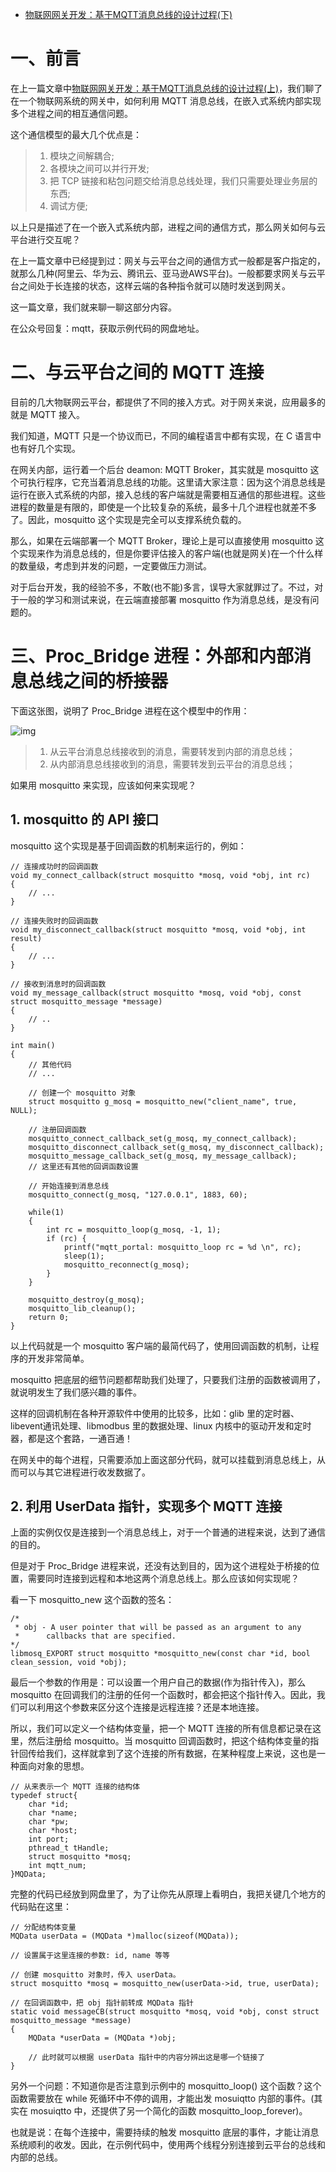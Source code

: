 - [物联网网关开发：基于MQTT消息总线的设计过程(下)](https://www.cnblogs.com/sewain/p/14439290.html)

# 一、前言

在上一篇文章中[物联网网关开发：基于MQTT消息总线的设计过程(上)](https://mp.weixin.qq.com/s/lFdywc4WdtX6q33xsFYIEg)，我们聊了在一个物联网系统的网关中，如何利用 MQTT 消息总线，在嵌入式系统内部实现多个进程之间的相互通信问题。

这个通信模型的最大几个优点是：

> 1. 模块之间解耦合;
> 2. 各模块之间可以并行开发;
> 3. 把 TCP 链接和粘包问题交给消息总线处理，我们只需要处理业务层的东西;
> 4. 调试方便;

以上只是描述了在一个嵌入式系统内部，进程之间的通信方式，那么网关如何与云平台进行交互呢？

在上一篇文章中已经提到过：网关与云平台之间的通信方式一般都是客户指定的，就那么几种(阿里云、华为云、腾讯云、亚马逊AWS平台)。一般都要求网关与云平台之间处于长连接的状态，这样云端的各种指令就可以随时发送到网关。

这一篇文章，我们就来聊一聊这部分内容。

在公众号回复：mqtt，获取示例代码的网盘地址。

# 二、与云平台之间的 MQTT 连接

目前的几大物联网云平台，都提供了不同的接入方式。对于网关来说，应用最多的就是 MQTT 接入。

我们知道，MQTT 只是一个协议而已，不同的编程语言中都有实现，在 C 语言中也有好几个实现。

在网关内部，运行着一个后台 deamon: MQTT Broker，其实就是 mosquitto 这个可执行程序，它充当着消息总线的功能。这里请大家注意：因为这个消息总线是运行在嵌入式系统的内部，接入总线的客户端就是需要相互通信的那些进程。这些进程的数量是有限的，即使是一个比较复杂的系统，最多十几个进程也就差不多了。因此，mosquitto 这个实现是完全可以支撑系统负载的。

那么，如果在云端部署一个 MQTT Broker，理论上是可以直接使用 mosquitto 这个实现来作为消息总线的，但是你要评估接入的客户端(也就是网关)在一个什么样的数量级，考虑到并发的问题，一定要做压力测试。

对于后台开发，我的经验不多，不敢(也不能)多言，误导大家就罪过了。不过，对于一般的学习和测试来说，在云端直接部署 mosquitto 作为消息总线，是没有问题的。

# 三、Proc_Bridge 进程：外部和内部消息总线之间的桥接器

下面这张图，说明了 Proc_Bridge 进程在这个模型中的作用：

![img](https://img2020.cnblogs.com/blog/1440498/202102/1440498-20210224084243386-681179959.png)

> 1. 从云平台消息总线接收到的消息，需要转发到内部的消息总线；
> 2. 从内部消息总线接收到的消息，需要转发到云平台的消息总线；

如果用 mosquitto 来实现，应该如何来实现呢？

## 1. mosquitto 的 API 接口

mosquitto 这个实现是基于回调函数的机制来运行的，例如：

```
// 连接成功时的回调函数
void my_connect_callback(struct mosquitto *mosq, void *obj, int rc)
{
    // ...
}

// 连接失败时的回调函数
void my_disconnect_callback(struct mosquitto *mosq, void *obj, int result)
{
    // ...
}

// 接收到消息时的回调函数
void my_message_callback(struct mosquitto *mosq, void *obj, const struct mosquitto_message *message)
{
	// ..
}

int main()
{
    // 其他代码
    // ...
    
    // 创建一个 mosquitto 对象
    struct mosquitto g_mosq = mosquitto_new("client_name", true, NULL);
    
    // 注册回调函数
    mosquitto_connect_callback_set(g_mosq, my_connect_callback);
	mosquitto_disconnect_callback_set(g_mosq, my_disconnect_callback);
	mosquitto_message_callback_set(g_mosq, my_message_callback);
	// 这里还有其他的回调函数设置
	
	// 开始连接到消息总线
	mosquitto_connect(g_mosq, "127.0.0.1", 1883, 60);
	
	while(1)
	{
		int rc = mosquitto_loop(g_mosq, -1, 1);
		if (rc) {
			printf("mqtt_portal: mosquitto_loop rc = %d \n", rc);
			sleep(1);
			mosquitto_reconnect(g_mosq);
		}
	}

	mosquitto_destroy(g_mosq);
	mosquitto_lib_cleanup();
	return 0;
}
```

以上代码就是一个 mosquitto 客户端的最简代码了，使用回调函数的机制，让程序的开发非常简单。

mosquitto 把底层的细节问题都帮助我们处理了，只要我们注册的函数被调用了，就说明发生了我们感兴趣的事件。

这样的回调机制在各种开源软件中使用的比较多，比如：glib 里的定时器、libevent通讯处理、libmodbus 里的数据处理、linux 内核中的驱动开发和定时器，都是这个套路，一通百通！

在网关中的每个进程，只需要添加上面这部分代码，就可以挂载到消息总线上，从而可以与其它进程进行收发数据了。

## 2. 利用 UserData 指针，实现多个 MQTT 连接

上面的实例仅仅是连接到一个消息总线上，对于一个普通的进程来说，达到了通信的目的。

但是对于 Proc_Bridge 进程来说，还没有达到目的，因为这个进程处于桥接的位置，需要同时连接到远程和本地这两个消息总线上。那么应该如何实现呢？

看一下 mosquitto_new 这个函数的签名：

```
/*
 * obj - A user pointer that will be passed as an argument to any
 *      callbacks that are specified.
*/
libmosq_EXPORT struct mosquitto *mosquitto_new(const char *id, bool clean_session, void *obj);
```

最后一个参数的作用是：可以设置一个用户自己的数据(作为指针传入)，那么 mosquitto 在回调我们的注册的任何一个函数时，都会把这个指针传入。因此，我们可以利用这个参数来区分这个连接是远程连接？还是本地连接。

所以，我们可以定义一个结构体变量，把一个 MQTT 连接的所有信息都记录在这里，然后注册给 mosquitto。当 mosquitto 回调函数时，把这个结构体变量的指针回传给我们，这样就拿到了这个连接的所有数据，在某种程度上来说，这也是一种面向对象的思想。

```
// 从来表示一个 MQTT 连接的结构体
typedef struct{
	char *id;
	char *name;
	char *pw;
	char *host;
	int port;
	pthread_t tHandle;
	struct mosquitto *mosq;
	int mqtt_num;
}MQData;
```

完整的代码已经放到网盘里了，为了让你先从原理上看明白，我把关键几个地方的代码贴在这里：

```
// 分配结构体变量
MQData userData = (MQData *)malloc(sizeof(MQData));

// 设置属于这里连接的参数: id, name 等等

// 创建 mosquitto 对象时，传入 userData。
struct mosquitto *mosq = mosquitto_new(userData->id, true, userData);

// 在回调函数中，把 obj 指针前转成 MQData 指针
static void messageCB(struct mosquitto *mosq, void *obj, const struct mosquitto_message *message)
{
	MQData *userData = (MQData *)obj;
	
	// 此时就可以根据 userData 指针中的内容分辨出这是哪一个链接了
}
```

另外一个问题：不知道你是否注意到示例中的 mosquitto_loop() 这个函数？这个函数需要放在 while 死循环中不停的调用，才能出发 mosuiqtto 内部的事件。(其实在 mosuiqtto 中，还提供了另一个简化的函数 mosquitto_loop_forever)。

也就是说：在每个连接中，需要持续的触发 mosquitto 底层的事件，才能让消息系统顺利的收发。因此，在示例代码中，使用两个线程分别连接到云平台的总线和内部的总线。